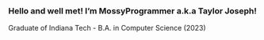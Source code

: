 ### Hello and well met! I’m MossyProgrammer a.k.a Taylor Joseph!

Graduate of Indiana Tech - B.A. in Computer Science (2023)
<!---
MossyProgrammer/MossyProgrammer is a ✨ special ✨ repository because its `README.md` (this file) appears on your GitHub profile.
You can click the Preview link to take a look at your changes.
--->
